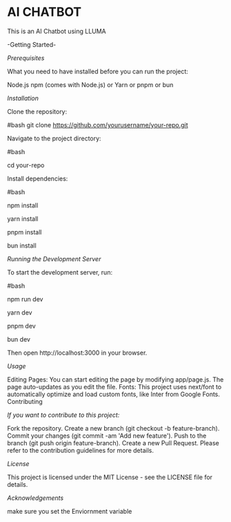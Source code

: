 # AI CHATBOT

This is an AI Chatbot using LLUMA



-Getting Started-

*Prerequisites*

What you need to have installed before you can run the project:

Node.js 
npm (comes with Node.js) or Yarn or pnpm or bun

*Installation*

Clone the repository:

#bash
git clone https://github.com/yourusername/your-repo.git

Navigate to the project directory:

#bash

cd your-repo

Install dependencies:

#bash

npm install


yarn install



pnpm install



bun install


*Running the Development Server*

To start the development server, run:

#bash

npm run dev



yarn dev



pnpm dev



bun dev

Then open http://localhost:3000 in your browser.


*Usage*

Editing Pages: You can start editing the page by modifying app/page.js. The page auto-updates as you edit the file.
Fonts: This project uses next/font to automatically optimize and load custom fonts, like Inter from Google Fonts.
Contributing


*If you want to contribute to this project:*

Fork the repository.
Create a new branch (git checkout -b feature-branch).
Commit your changes (git commit -am 'Add new feature').
Push to the branch (git push origin feature-branch).
Create a new Pull Request.
Please refer to the contribution guidelines for more details.


*License*

This project is licensed under the MIT License - see the LICENSE file for details.


*Acknowledgements*

make sure you set the Enviornment variable
